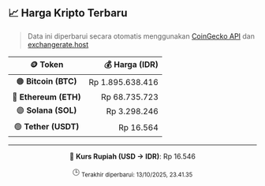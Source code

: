 

<!-- HARGA_KRIPTO -->
## 📈 Harga Kripto Terbaru

> Data ini diperbarui secara otomatis menggunakan [CoinGecko API](https://www.coingecko.com/) dan [exchangerate.host](https://exchangerate.host/)

<div align="center">

| 🪙 Token | 💰 Harga (IDR) |
|:------:|---------------:|
| 🟠 **Bitcoin (BTC)**   | Rp 1.895.638.416 |
| 🔵 **Ethereum (ETH)**  | Rp 68.735.723 |
| 🟣 **Solana (SOL)**    | Rp 3.298.246 |
| 🟢 **Tether (USDT)**   | Rp 16.564 |

---

💱 **Kurs Rupiah (USD → IDR)**: Rp 16.546

🕒 <sub>Terakhir diperbarui: 13/10/2025, 23.41.35</sub>

</div>
<!-- /HARGA_KRIPTO -->